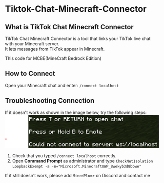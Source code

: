 # Tiktok-Chat-Minecraft-Connector
## What is TikTok Chat Minecraft Connector
TikTok Chat Minecraft Connector is a tool that links your TikTok live chat with your Minecraft server.  
It lets messages from TikTok appear in Minecraft.

This code for MCBE(MineCraft Bedrock Edition)
## How to Connect
Open your Minecraft chat and enter:
``/connect localhost``

## Troubleshooting Connection
If it doesn't work as shown in the image below, try the following steps:
![Screenshot](images/connection_failed.png)
1. Check that you typed ``/connect localhost`` correctly.
2. Open **Command Prompt** as administrator and type ``CheckNetIsolation LoopbackExempt -a -n="Microsoft.MinecraftUWP_8wekyb3d8bbwe"``

If it still doesn't work, please add ``MinedPlumr`` on Discord and contact me
